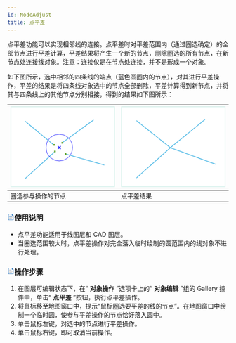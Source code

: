 ```yaml
---
id: NodeAdjust
title: 点平差  
---  
```

点平差功能可以实现相邻线的连接。点平差时对平差范围内（通过圈选确定）的全部节点进行平差计算，平差结果将产生一个新的节点，删除圈选的所有节点，在新节点处连接线对象。注意：连接仅是在节点处连接，并不是形成一个对象。

如下图所示，选中相邻的四条线的端点（蓝色圆圈内的节点），对其进行平差操作，平差的结果是将四条线对象选中的节点全部删除，平差计算得到新节点，并将其与四条线上的其他节点分别相接，得到的结果如下图所示：

![](img/NodeAdjust1.png) | ![](img/NodeAdjust2.png)  
---|---  
圈选参与操作的节点 | 点平差结果  
  
### ![](../../../img/read.gif)使用说明

  * 点平差功能适用于线图层和 CAD 图层。
  * 当圈选范围较大时，点平差操作对完全落入临时绘制的圆范围内的线对象不进行处理。

### ![](../../../img/read.gif)操作步骤

  1. 在图层可编辑状态下，在“ **对象操作** ”选项卡上的“ **对象编辑** ”组的 Gallery 控件中，单击“ **点平差** ”按钮，执行点平差操作。
  2. 将鼠标移至地图窗口中，提示“鼠标圈选要平差的线的节点”。在地图窗口中绘制一个临时圆，使参与平差操作的节点恰好落入圆中。
  3. 单击鼠标左键，对选中的节点进行平差操作。
  4. 单击鼠标右键，即可取消当前操作。

